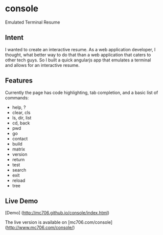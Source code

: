 console
=======

Emulated Terminal Resume

Intent
------

I wanted to create an interactive resume. As a web application developer, I thought, what better way to do that than a
web application that caters to other tech guys. So I built a quick angularjs app that emulates a terminal and allows for
an interactive resume.

Features
--------
Currently the page has code highlighting, tab completion, and a basic list of commands:
* help, ?
* clear, cls
* ls, dir, list
* cd, back
* pwd
* go
* contact
* build
* matrix
* version
* return
* test
* search
* exit
* reload
* tree

Live Demo
---------
[Demo] (http://mc706.github.io/console/index.html)

The live version is available on [mc706.com/console] (http://www.mc706.com/console/)